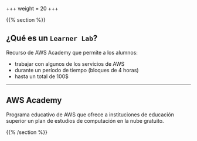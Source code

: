 +++
weight = 20
+++


{{% section %}}
## ¿Qué es un `Learner Lab`?

Recurso de AWS Academy que permite a los alumnos:

* trabajar con algunos de los servicios de AWS
* durante un período de tiempo (bloques de 4 horas)
* hasta un total de 100$ 

---

## AWS Academy

Programa educativo de AWS que ofrece a instituciones de educación superior un plan de estudios de computación en la nube gratuito.

{{% /section %}}

